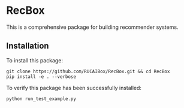 # RecBox

This is a comprehensive package for building recommender systems.

## Installation
To install this package:
```
git clone https://github.com/RUCAIBox/RecBox.git && cd RecBox
pip install -e . --verbose
```

To verify this package has been successfully installed:
```
python run_test_example.py
```
